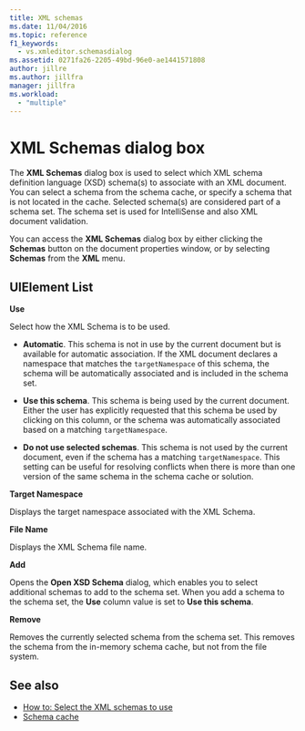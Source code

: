 ```yaml
---
title: XML schemas
ms.date: 11/04/2016
ms.topic: reference
f1_keywords:
  - vs.xmleditor.schemasdialog
ms.assetid: 0271fa26-2205-49bd-96e0-ae1441571808
author: jillre
ms.author: jillfra
manager: jillfra
ms.workload:
  - "multiple"
---
```

# XML Schemas dialog box

The **XML Schemas** dialog box is used to select which XML schema definition language (XSD) schema(s) to associate with an XML document. You can select a schema from the schema cache, or specify a schema that is not located in the cache. Selected schema(s) are considered part of a schema set. The schema set is used for IntelliSense and also XML document validation.

You can access the **XML Schemas** dialog box by either clicking the **Schemas** button on the document properties window, or by selecting **Schemas** from the **XML** menu.

## UIElement List

**Use**

Select how the XML Schema is to be used.

- **Automatic**. This schema is not in use by the current document but is available for automatic association. If the XML document declares a namespace that matches the `targetNamespace` of this schema, the schema will be automatically associated and is included in the schema set.

- **Use this schema**. This schema is being used by the current document. Either the user has explicitly requested that this schema be used by clicking on this column, or the schema was automatically associated based on a matching `targetNamespace`.

- **Do not use selected schemas**. This schema is not used by the current document, even if the schema has a matching `targetNamespace`. This setting can be useful for resolving conflicts when there is more than one version of the same schema in the schema cache or solution.

**Target Namespace**

Displays the target namespace associated with the XML Schema.

**File Name**

Displays the XML Schema file name.

**Add**

Opens the **Open XSD Schema** dialog, which enables you to select additional schemas to add to the schema set. When you add a schema to the schema set, the **Use** column value is set to **Use this schema**.

**Remove**

Removes the currently selected schema from the schema set. This removes the schema from the in-memory schema cache, but not from the file system.

## See also

- [How to: Select the XML schemas to use](../xml-tools/how-to-select-the-xml-schemas-to-use.md)
- [Schema cache](../xml-tools/schema-cache.md)